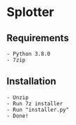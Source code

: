 # Splotter

## Requirements
```
- Python 3.8.0
- 7zip
```
## Installation

```
- Unzip
- Run 7z installer
- Run "installer.py"
- Done!
```

